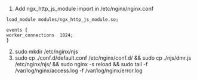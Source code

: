 1. Add ngx_http_js_module import in /etc/nginx/nginx.conf
```
load_module modules/ngx_http_js_module.so;

events {
worker_connections  1024;
}
```
2. sudo mkdir /etc/nginx/njs
3. sudo cp ./conf.d/default.conf /etc/nginx/conf.d/ && sudo cp ./njs/dmr.js /etc/nginx/njs/ && sudo nginx -s reload && sudo tail -f /var/log/nginx/access.log -f /var/log/nginx/error.log
